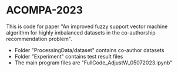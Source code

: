 # ACOMPA-2023
This is code for paper "An improved fuzzy support vector machine algorithm for highly imbalanced datasets in the co-authorship recommendation problem".
- Folder "ProcessingData/dataset" contains co-author datasets
- Folder "Experiment" contains test result files
- The main program files are "FullCode_AdjustW_05072023.ipynb"
